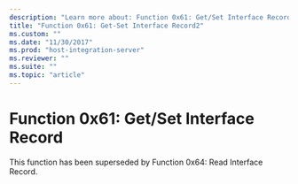 ```yaml
---
description: "Learn more about: Function 0x61: Get/Set Interface Record"
title: "Function 0x61: Get-Set Interface Record2"
ms.custom: ""
ms.date: "11/30/2017"
ms.prod: "host-integration-server"
ms.reviewer: ""
ms.suite: ""
ms.topic: "article"
---
```

# Function 0x61: Get/Set Interface Record
This function has been superseded by Function 0x64: Read Interface Record.
